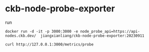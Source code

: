 # ckb-node-probe-exporter

run 
```
docker run -d -it -p 3000:3000 -e node_probe_api=https://api-nodes.ckb.dev/  jiangxianliang/ckb-node-probe-exporter:20230911

curl http://127.0.0.1:3000/metrics/probe
```
